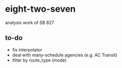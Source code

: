 # eight-two-seven
analysis work of SB 827

## to-do
- fix interpolator
- deal with many-schedule agencies (e.g. AC Transit)
- filter by route_type (mode)
